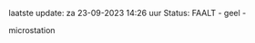 laatste update: 
za 23-09-2023 14:26   uur 
Status: FAALT - geel - 
<div class="service Y">microstation</div>